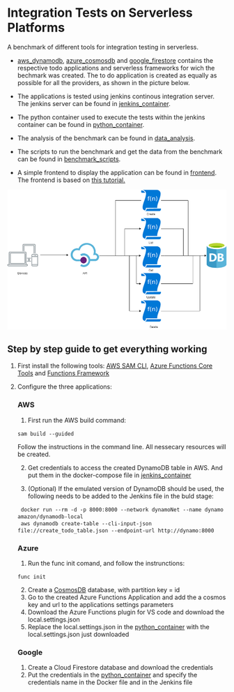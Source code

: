 # Integration Tests on Serverless Platforms

A benchmark of different tools for integration testing in serverless.

* [aws_dynamodb](https://github.com/bajo1207/Integration-Tests-on-Serverless-Platforms/tree/main/aws_dynamodb), [azure_cosmosdb](https://github.com/bajo1207/Integration-Tests-on-Serverless-Platforms/tree/main/azure_cosmosdb) and [google_firestore](https://github.com/bajo1207/Integration-Tests-on-Serverless-Platforms/tree/main/google_firestore) contains the respective todo applications and serverless frameworks for wich the bechmark was created.
The to do application is created as equally as possible for all the providers, as shown in the picture below.

* The applications is tested using jenkins continous integration server. The jenkins server can be found in [jenkins_container](https://github.com/bajo1207/Integration-Tests-on-Serverless-Platforms/tree/main/jenkins_container).

* The python container used to execute the tests within the jenkins container can be found in [python_container](https://github.com/bajo1207/Integration-Tests-on-Serverless-Platforms/tree/main/python_container).

* The analysis of the benchmark can be found in [data_analysis](https://github.com/bajo1207/Integration-Tests-on-Serverless-Platforms/tree/main/data_analysis).

* The scripts to run the benchmark and get the data from the benchmark can be found in [benchmark_scripts](https://github.com/bajo1207/Integration-Tests-on-Serverless-Platforms/tree/main/benchmark_scripts).

* A simple frontend to display the application can be found in [frontend](https://github.com/bajo1207/Integration-Tests-on-Serverless-Platforms/tree/main/frontend).
The frontend is based on [this tutorial.](https://freshman.tech/todo-list/)

<img width="880" alt="" src="SampleApplication.png">

## Step by step guide to get everything working
1. First install the following tools: [AWS SAM CLI](https://docs.aws.amazon.com/serverless-application-model/latest/developerguide/serverless-sam-cli-install.html), [Azure Functions Core Tools](https://github.com/Azure/azure-functions-core-tools) and [Functions Framework](https://cloud.google.com/functions/docs/functions-framework?hl=de)
1. Configure the three applications:
   ### AWS
   1. First run the AWS build command: 
   ```{bash}
   sam build --guided
   ``` 
   Follow the instructions in the command line. All nessecary resources will be created.

   2. Get credentials to access the created DynamoDB table in AWS. And put them in the docker-compose file in [jenkins_container](https://github.com/bajo1207/Integration-Tests-on-Serverless-Platforms/tree/main/jenkins_container)

   2. (Optional) If the emulated version of DynamoDB should be used, the following needs to be added to the Jenkins file in the buld stage:
   ```{bash}
    docker run --rm -d -p 8000:8000 --network dynamoNet --name dynamo amazon/dynamodb-local
    aws dynamodb create-table --cli-input-json file://create_todo_table.json --endpoint-url http://dynamo:8000
   ```
   ### Azure
   1. Run the func init comand, and follow the instrunctions:
   ```{bash}
   func init
   ```
   2. Create a [CosmosDB](https://azure.microsoft.com/en-us/services/cosmos-db/) database, with partition key = id
   3. Go to the created Azure Functions Application and add the a cosmos key and url to the applications settings parameters
   4. Download the Azure Functions plugin for VS code and download the local.settings.json
   5. Replace the local.settings.json in the [python_container](https://github.com/bajo1207/Integration-Tests-on-Serverless-Platforms/tree/main/python_container) with the local.settings.json just downloaded

   ### Google
   1. Create a Cloud Firestore database and download the credentials
   2. Put the credentials in the [python_container](https://github.com/bajo1207/Integration-Tests-on-Serverless-Platforms/tree/main/python_container) and specify the credentials name in the Docker file and in the Jenkins file

